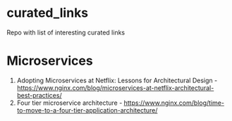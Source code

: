# curated_links
Repo with list of interesting curated links

# Microservices

1. Adopting Microservices at Netflix: Lessons for Architectural Design - https://www.nginx.com/blog/microservices-at-netflix-architectural-best-practices/
2. Four tier microservice architecture - https://www.nginx.com/blog/time-to-move-to-a-four-tier-application-architecture/


